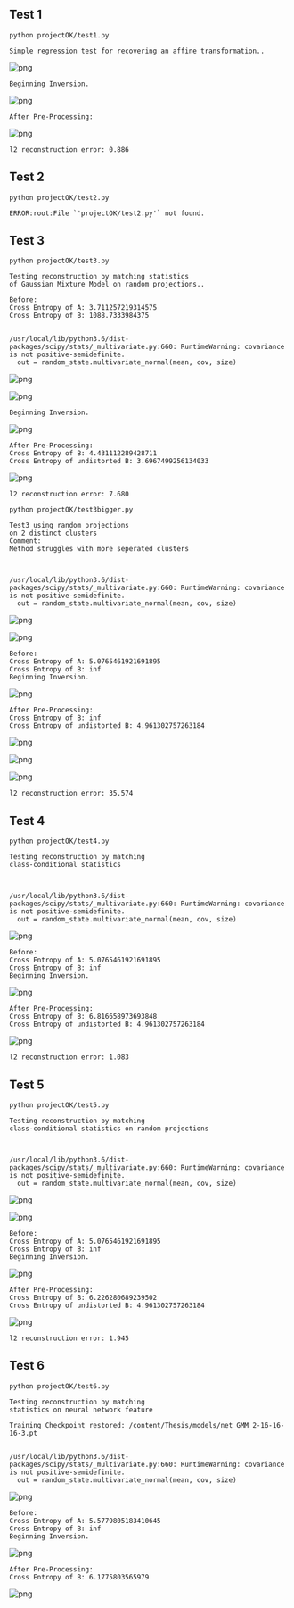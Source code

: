 
## Test 1


```
python projectOK/test1.py
```

    Simple regression test for recovering an affine transformation..
    



![png](https://raw.githubusercontent.com/willisk/Thesis/master/figures/README/README_10_1.png)


    Beginning Inversion.





    



![png](https://raw.githubusercontent.com/willisk/Thesis/master/figures/README/README_10_5.png)


    After Pre-Processing:



![png](https://raw.githubusercontent.com/willisk/Thesis/master/figures/README/README_10_7.png)


    l2 reconstruction error: 0.886


## Test 2


```
python projectOK/test2.py
```

    ERROR:root:File `'projectOK/test2.py'` not found.


## Test 3


```
python projectOK/test3.py
```

    Testing reconstruction by matching statistics
    of Gaussian Mixture Model on random projections..
    
    Before:
    Cross Entropy of A: 3.711257219314575
    Cross Entropy of B: 1088.7333984375


    /usr/local/lib/python3.6/dist-packages/scipy/stats/_multivariate.py:660: RuntimeWarning: covariance is not positive-semidefinite.
      out = random_state.multivariate_normal(mean, cov, size)



![png](https://raw.githubusercontent.com/willisk/Thesis/master/figures/README/README_14_2.png)



![png](https://raw.githubusercontent.com/willisk/Thesis/master/figures/README/README_14_3.png)


    Beginning Inversion.





    



![png](https://raw.githubusercontent.com/willisk/Thesis/master/figures/README/README_14_7.png)


    After Pre-Processing:
    Cross Entropy of B: 4.431112289428711
    Cross Entropy of undistorted B: 3.6967499256134033



![png](https://raw.githubusercontent.com/willisk/Thesis/master/figures/README/README_14_9.png)


    l2 reconstruction error: 7.680



```
python projectOK/test3bigger.py
```

    Test3 using random projections
    on 2 distinct clusters
    Comment:
    Method struggles with more seperated clusters
    


    /usr/local/lib/python3.6/dist-packages/scipy/stats/_multivariate.py:660: RuntimeWarning: covariance is not positive-semidefinite.
      out = random_state.multivariate_normal(mean, cov, size)



![png](https://raw.githubusercontent.com/willisk/Thesis/master/figures/README/README_15_2.png)



![png](https://raw.githubusercontent.com/willisk/Thesis/master/figures/README/README_15_3.png)


    Before:
    Cross Entropy of A: 5.0765461921691895
    Cross Entropy of B: inf
    Beginning Inversion.





    



![png](https://raw.githubusercontent.com/willisk/Thesis/master/figures/README/README_15_7.png)


    After Pre-Processing:
    Cross Entropy of B: inf
    Cross Entropy of undistorted B: 4.961302757263184



![png](https://raw.githubusercontent.com/willisk/Thesis/master/figures/README/README_15_9.png)



![png](https://raw.githubusercontent.com/willisk/Thesis/master/figures/README/README_15_10.png)



![png](https://raw.githubusercontent.com/willisk/Thesis/master/figures/README/README_15_11.png)


    l2 reconstruction error: 35.574


## Test 4


```
python projectOK/test4.py
```

    Testing reconstruction by matching
    class-conditional statistics
    


    /usr/local/lib/python3.6/dist-packages/scipy/stats/_multivariate.py:660: RuntimeWarning: covariance is not positive-semidefinite.
      out = random_state.multivariate_normal(mean, cov, size)



![png](https://raw.githubusercontent.com/willisk/Thesis/master/figures/README/README_17_2.png)


    Before:
    Cross Entropy of A: 5.0765461921691895
    Cross Entropy of B: inf
    Beginning Inversion.





    



![png](https://raw.githubusercontent.com/willisk/Thesis/master/figures/README/README_17_6.png)


    After Pre-Processing:
    Cross Entropy of B: 6.816658973693848
    Cross Entropy of undistorted B: 4.961302757263184



![png](https://raw.githubusercontent.com/willisk/Thesis/master/figures/README/README_17_8.png)


    l2 reconstruction error: 1.083


## Test 5


```
python projectOK/test5.py
```

    Testing reconstruction by matching
    class-conditional statistics on random projections
    


    /usr/local/lib/python3.6/dist-packages/scipy/stats/_multivariate.py:660: RuntimeWarning: covariance is not positive-semidefinite.
      out = random_state.multivariate_normal(mean, cov, size)



![png](https://raw.githubusercontent.com/willisk/Thesis/master/figures/README/README_19_2.png)



![png](https://raw.githubusercontent.com/willisk/Thesis/master/figures/README/README_19_3.png)


    Before:
    Cross Entropy of A: 5.0765461921691895
    Cross Entropy of B: inf
    Beginning Inversion.





    



![png](https://raw.githubusercontent.com/willisk/Thesis/master/figures/README/README_19_7.png)


    After Pre-Processing:
    Cross Entropy of B: 6.226280689239502
    Cross Entropy of undistorted B: 4.961302757263184



![png](https://raw.githubusercontent.com/willisk/Thesis/master/figures/README/README_19_9.png)


    l2 reconstruction error: 1.945


## Test 6


```
python projectOK/test6.py
```

    Testing reconstruction by matching
    statistics on neural network feature
    
    Training Checkpoint restored: /content/Thesis/models/net_GMM_2-16-16-16-3.pt


    /usr/local/lib/python3.6/dist-packages/scipy/stats/_multivariate.py:660: RuntimeWarning: covariance is not positive-semidefinite.
      out = random_state.multivariate_normal(mean, cov, size)



![png](https://raw.githubusercontent.com/willisk/Thesis/master/figures/README/README_21_2.png)


    Before:
    Cross Entropy of A: 5.5779805183410645
    Cross Entropy of B: inf
    Beginning Inversion.





    



![png](https://raw.githubusercontent.com/willisk/Thesis/master/figures/README/README_21_6.png)


    After Pre-Processing:
    Cross Entropy of B: 6.1775803565979



![png](https://raw.githubusercontent.com/willisk/Thesis/master/figures/README/README_21_8.png)

